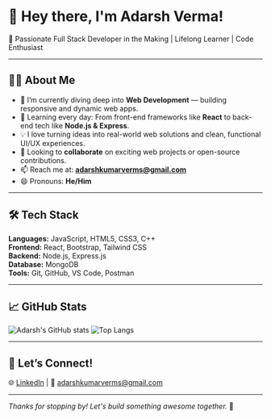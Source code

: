 # 👋 Hey there, I'm Adarsh Verma!

🚀 Passionate Full Stack Developer in the Making | Lifelong Learner | Code Enthusiast  

-------------------------------------------------------------------------------------------------------------------------------------------------------------------------------------------

## 👨‍💻 About Me

- 🔭 I’m currently diving deep into **Web Development** — building responsive and dynamic web apps.
- 🌱 Learning every day: From front-end frameworks like **React** to back-end tech like **Node.js & Express**.
- 💡 I love turning ideas into real-world web solutions and clean, functional UI/UX experiences.
- 🤝 Looking to **collaborate** on exciting web projects or open-source contributions.
- 📫 Reach me at: **adarshkumarverms@gmail.com**
- 😄 Pronouns: **He/Him**

------------------------------------------------------------------------------------------------------------------------------------------------------------------------------------------

## 🛠️ Tech Stack

**Languages:** JavaScript, HTML5, CSS3, C++  
**Frontend:** React, Bootstrap, Tailwind CSS  
**Backend:** Node.js, Express.js  
**Database:** MongoDB  
**Tools:** Git, GitHub, VS Code, Postman

-------------------------------------------------------------------------------------------------------------------------------------------------------------------------------------------

## 📈 GitHub Stats

![Adarsh's GitHub stats](https://github-readme-stats.vercel.app/api?username=adarshverma1111&show_icons=true&theme=radical)
![Top Langs](https://github-readme-stats.vercel.app/api/top-langs/?username=adarshverma1111&layout=compact&theme=radical)

-------------------------------------------------------------------------------------------------------------------------------------------------------------------------------------------

## 📢 Let’s Connect!

🌐 [LinkedIn](https://www.linkedin.com/in/your-profile-link) | 📧 adarshkumarverms@gmail.com

---

_Thanks for stopping by! Let's build something awesome together._ 🚀
